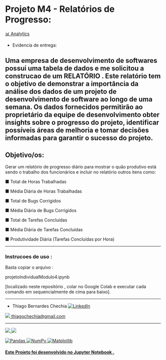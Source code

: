 # Projeto M4 - Relatórios de Progresso:
[📊 Analytics](#-analytics-)

- Evidencia de entrega:

Uma empresa de desenvolvimento de softwares possui uma tabela de dados e me solicitou a construcao de um RELATÓRIO . 
Este relatório tem o objetivo de demonstrar a importância da análise dos dados de um projeto de desenvolvimento de software ao longo de uma semana. 
Os dados fornecidos permitirão ao proprietário da equipe de desenvolvimento obter insights sobre o progresso do projeto, identificar possíveis áreas de melhoria e 
tomar decisões informadas para garantir o sucesso do projeto.
--------------------------------------------------------------------------------------------------------------------------------------------------------------------
## Objetivo/os:
Gerar um relatório de progresso diário para mostrar o quão produtivo está sendo o trabalho dos funcionários e incluir no relatório outros itens como:

■ Total de Horas Trabalhadas

■ Média Diária de Horas Trabalhadas

■ Total de Bugs Corrigidos

■ Média Diária de Bugs Corrigidos

■ Total de Tarefas Concluídas

■ Média Diária de Tarefas Concluídas

■ Produtividade Diária (Tarefas Concluídas por Hora)

--------------------------------------------------------------------------------------------------------------------------------------------------------------------
### Instrucoes de uso :
Basta copiar o arquivo : 

projetoIndividualModulo4.ipynb

[localizado neste repositório , colar no Google Colab e executar cada comando em sequencialmente de cima para baixo].

--------------------------------------------------------------------------------------------------------------------------------------------------------------------

- Thiago Bernardes Chechia <a href="https://www.linkedin.com/in/thiagochechia/">
        <img src="https://img.shields.io/badge/LinkedIn-blue?style=flat-square&logo=linkedin" alt="LinkedIn">

<img src="https://img.shields.io/badge/Gmail-D14836?style=for-the-badge&logo=gmail&logoColor=white" /> 
  thiagochechia@gmail.com

--------------------------------------------------------------------------------------------------------------------------------------------------------------------
<img src="https://img.shields.io/badge/Colab-F9AB00?style=for-the-badge&logo=googlecolab&color=525252"/> 
<img src="https://img.shields.io/badge/Python-FFD43B?style=for-the-badge&logo=python&logoColor=blue" />

![Pandas](https://img.shields.io/badge/pandas-%23150458.svg?style=for-the-badge&logo=pandas&logoColor=white)
![NumPy](https://img.shields.io/badge/numpy-%23013243.svg?style=for-the-badge&logo=numpy&logoColor=white)
![Matplotlib](https://img.shields.io/badge/Matplotlib-%23ffffff.svg?style=for-the-badge&logo=Matplotlib&logoColor=black)

	

#### Este Projeto foi desenvolvido no Jupyter Notebook .
